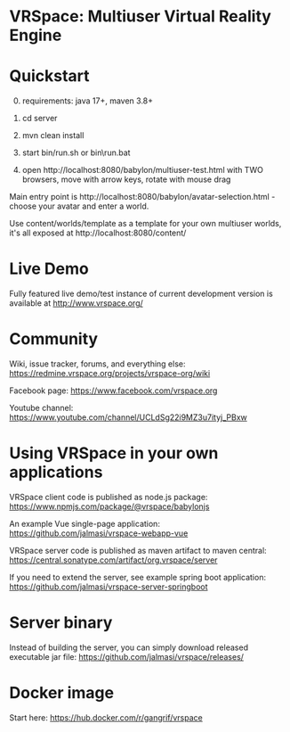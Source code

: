 # VRSpace: Multiuser Virtual Reality Engine

# Quickstart

0) requirements: java 17+, maven 3.8+

1) cd server

2) mvn clean install

3) start bin/run.sh or bin\run.bat

4) open http://localhost:8080/babylon/multiuser-test.html with TWO browsers, move with arrow keys, rotate with mouse drag

Main entry point is http://localhost:8080/babylon/avatar-selection.html - choose your avatar and enter a world.

Use content/worlds/template as a template for your own multiuser worlds, it's all exposed at http://localhost:8080/content/

# Live Demo

Fully featured live demo/test instance of current development version is available at http://www.vrspace.org/

# Community

Wiki, issue tracker, forums, and everything else: https://redmine.vrspace.org/projects/vrspace-org/wiki

Facebook page: https://www.facebook.com/vrspace.org

Youtube channel: https://www.youtube.com/channel/UCLdSg22i9MZ3u7ityj_PBxw

# Using VRSpace in your own applications

VRSpace client code is published as node.js package: https://www.npmjs.com/package/@vrspace/babylonjs

An example Vue single-page application: https://github.com/jalmasi/vrspace-webapp-vue

VRSpace server code is published as maven artifact to maven central: https://central.sonatype.com/artifact/org.vrspace/server

If you need to extend the server, see example spring boot application: https://github.com/jalmasi/vrspace-server-springboot

# Server binary

Instead of building the server, you can simply download released executable jar file: https://github.com/jalmasi/vrspace/releases/

# Docker image

Start here: https://hub.docker.com/r/gangrif/vrspace